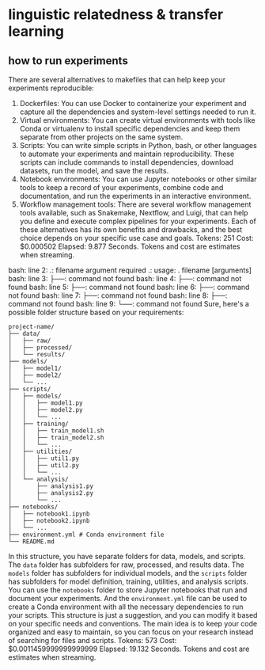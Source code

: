 # linguistic relatedness & transfer learning

## how to run experiments

There are several alternatives to makefiles that can help keep your experiments reproducible:
1. Dockerfiles: You can use Docker to containerize your experiment and capture all the dependencies and system-level settings needed to run it.
2. Virtual environments: You can create virtual environments with tools like Conda or virtualenv to install specific dependencies and keep them separate from other projects on the same system.
3. Scripts: You can write simple scripts in Python, bash, or other languages to automate your experiments and maintain reproducibility. These scripts can include commands to install dependencies, download datasets, run the model, and save the results.
4. Notebook environments: You can use Jupyter notebooks or other similar tools to keep a record of your experiments, combine code and documentation, and run the experiments in an interactive environment.
5. Workflow management tools: There are several workflow management tools available, such as Snakemake, Nextflow, and Luigi, that can help you define and execute complex pipelines for your experiments.
Each of these alternatives has its own benefits and drawbacks, and the best choice depends on your specific use case and goals.
Tokens: 251 Cost: $0.000502 Elapsed: 9.877 Seconds. Tokens and cost are estimates when streaming.

bash: line 2: .: filename argument required
.: usage: . filename [arguments]
bash: line 3: ├──: command not found
bash: line 4: ├──: command not found
bash: line 5: ├──: command not found
bash: line 6: ├──: command not found
bash: line 7: ├──: command not found
bash: line 8: ├──: command not found
bash: line 9: └──: command not found
Sure, here's a possible folder structure based on your requirements:
```
project-name/
├── data/
│   ├── raw/
│   ├── processed/
│   └── results/
├── models/
│   ├── model1/
│   ├── model2/
│   └── ...
├── scripts/
│   ├── models/
│   │   ├── model1.py
│   │   ├── model2.py
│   │   └── ...
│   ├── training/
│   │   ├── train_model1.sh
│   │   ├── train_model2.sh
│   │   └── ...
│   ├── utilities/
│   │   ├── util1.py
│   │   ├── util2.py
│   │   └── ...
│   └── analysis/
│       ├── analysis1.py
│       ├── analysis2.py
│       └── ...
├── notebooks/
│   ├── notebook1.ipynb
│   ├── notebook2.ipynb
│   └── ...
├── environment.yml # Conda environment file
└── README.md
```
In this structure, you have separate folders for data, models, and scripts. The `data` folder has subfolders for raw, processed, and results data. The `models` folder has subfolders for individual models, and the `scripts` folder has subfolders for model definition, training, utilities, and analysis scripts.
You can use the `notebooks` folder to store Jupyter notebooks that run and document your experiments. And the `environment.yml` file can be used to create a Conda environment with all the necessary dependencies to run your scripts.
This structure is just a suggestion, and you can modify it based on your specific needs and conventions. The main idea is to keep your code organized and easy to maintain, so you can focus on your research instead of searching for files and scripts.
Tokens: 573 Cost: $0.0011459999999999999 Elapsed: 19.132 Seconds. Tokens and cost are estimates when streaming.

